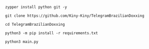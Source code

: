 ```
  zypper install python git -y
```

```
  git clone https://github.com/Kiny-Kiny/TelegramBrazilianDoxxing
```

```
  cd TelegramBrazilianDoxxing
```

```
  python3 -m pip install -r requirements.txt
```

```
  python3 main.py
```
